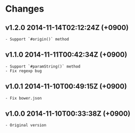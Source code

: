 Changes
==

v1.2.0  2014-11-14T02:12:24Z (+0900)
--
    - Support `#origin()` method

v1.1.0  2014-11-11T00:42:34Z (+0900)
--
    - Support `#paramString()` method
    - Fix regexp bug

v1.0.1  2014-11-10T00:49:15Z (+0900)
--
    - Fix bower.json

v1.0.0  2014-11-10T00:33:38Z (+0900)
--
    - Original version
